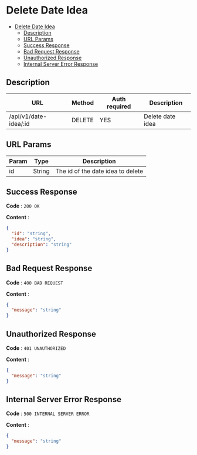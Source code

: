# Delete Date Idea

<!--toc:start-->

- [Delete Date Idea](#delete-date-idea)
  - [Description](#description)
  - [URL Params](#url-params)
  - [Success Response](#success-response)
  - [Bad Request Response](#bad-request-response)
  - [Unauthorized Response](#unauthorized-response)
  - [Internal Server Error Response](#internal-server-error-response)
  <!--toc:end-->

## Description

| URL                   | Method | Auth required | Description      |
| --------------------- | ------ | ------------- | ---------------- |
| /api/v1/date-idea/:id | DELETE | YES           | Delete date idea |

## URL Params

| Param | Type   | Description                       |
| ----- | ------ | --------------------------------- |
| id    | String | The id of the date idea to delete |

## Success Response

**Code** : `200 OK`

**Content** :

```json
{
  "id": "string",
  "idea": "string",
  "description": "string"
}
```

## Bad Request Response

**Code** : `400 BAD REQUEST`

**Content** :

```json
{
  "message": "string"
}
```

## Unauthorized Response

**Code** : `401 UNAUTHORIZED`

**Content** :

```json
{
  "message": "string"
}
```

## Internal Server Error Response

**Code** : `500 INTERNAL SERVER ERROR`

**Content** :

```json
{
  "message": "string"
}
```
